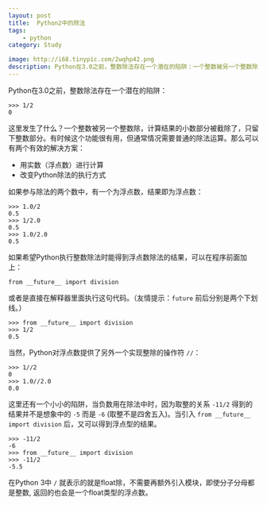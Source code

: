 ```yaml
---
layout: post
title:  Python2中的除法
tags:
    - python
category: Study

image: http://i68.tinypic.com/2wqhp42.png
description: Python在3.0之前，整数除法存在一个潜在的陷阱：一个整数被另一个整数除，计算结果的小数部分被截除了，只留下整数部分。有时候这个功能很有用，但通常情况需要普通的除法运算。
---
```


Python在3.0之前，整数除法存在一个潜在的陷阱：

~~~
>>> 1/2
0
~~~

这里发生了什么？一个整数被另一个整数除，计算结果的小数部分被截除了，只留下整数部分。有时候这个功能很有用，但通常情况需要普通的除法运算。那么可以有两个有效的解决方案：

* 用实数（浮点数）进行计算
* 改变Python除法的执行方式

如果参与除法的两个数中，有一个为浮点数，结果即为浮点数：

~~~
>>> 1.0/2
0.5
>>> 1/2.0
0.5
>>> 1.0/2.0
0.5
~~~

如果希望Python执行整数除法时能得到浮点数除法的结果，可以在程序前面加上：

~~~
from __future__ import division
~~~

或者是直接在解释器里面执行这句代码。（友情提示：`future` 前后分别是两个下划线。）

~~~
>>> from __future__ import division
>>> 1/2
0.5
~~~

当然，Python对浮点数提供了另外一个实现整除的操作符 `//`：

~~~
>>> 1//2
0
>>> 1.0//2.0
0.0
~~~

这里还有一个小小的陷阱，当负数用在除法中时，因为取整的关系 `-11/2` 得到的结果并不是想象中的 `-5` 而是 `-6` (取整不是四舍五入)。当引入 `from __future__ import division` 后，又可以得到浮点型的结果。

~~~
>>> -11/2
-6
>>> from __future__ import division
>>> -11/2
-5.5
~~~

在Python 3中 `/` 就表示的就是float除，不需要再额外引入模块，即使分子分母都是整数, 返回的也会是一个float类型的浮点数。
